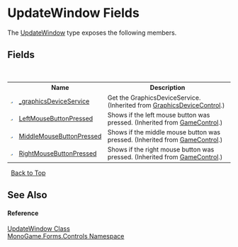 # UpdateWindow Fields
 

The <a href="8327e97e-c937-17c8-639d-11753054130d">UpdateWindow</a> type exposes the following members.


## Fields
&nbsp;<table><tr><th></th><th>Name</th><th>Description</th></tr><tr><td>![Protected field](media/protfield.gif "Protected field")</td><td><a href="8cfb70d7-bcb7-f982-68f6-485d1bb446d4">_graphicsDeviceService</a></td><td>
Get the GraphicsDeviceService.
 (Inherited from <a href="770e635d-4558-8f1d-4b1f-0020f03cd5ee">GraphicsDeviceControl</a>.)</td></tr><tr><td>![Protected field](media/protfield.gif "Protected field")</td><td><a href="c0fd21fe-65a4-3a8d-db0a-8447256e452e">LeftMouseButtonPressed</a></td><td>
Shows if the left mouse button was pressed.
 (Inherited from <a href="0d225da8-c39d-60b3-d50a-4a77c5536056">GameControl</a>.)</td></tr><tr><td>![Protected field](media/protfield.gif "Protected field")</td><td><a href="d7e7bf7e-fe9a-bd6f-d0f8-6912b433175e">MiddleMouseButtonPressed</a></td><td>
Shows if the middle mouse button was pressed.
 (Inherited from <a href="0d225da8-c39d-60b3-d50a-4a77c5536056">GameControl</a>.)</td></tr><tr><td>![Protected field](media/protfield.gif "Protected field")</td><td><a href="305c27fb-8ae9-2a1f-7e92-90bed2182826">RightMouseButtonPressed</a></td><td>
Shows if the right mouse button was pressed.
 (Inherited from <a href="0d225da8-c39d-60b3-d50a-4a77c5536056">GameControl</a>.)</td></tr></table>&nbsp;
<a href="#updatewindow-fields">Back to Top</a>

## See Also


#### Reference
<a href="8327e97e-c937-17c8-639d-11753054130d">UpdateWindow Class</a><br /><a href="8f23f06b-3612-edfa-0d1a-0a586d1c5911">MonoGame.Forms.Controls Namespace</a><br />